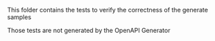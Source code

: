 This folder contains the tests to verify the correctness of the generate samples

Those tests are not generated by the OpenAPI Generator
